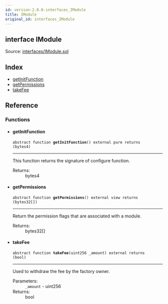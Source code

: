```yaml
---
id: version-2.0.0-interfaces_IModule
title: IModule
original_id: interfaces_IModule
---
```


<div class="contract-doc"><div class="contract"><h2 class="contract-header"><span class="contract-kind">interface</span> IModule</h2><div class="source">Source: <a href="git+https://github.com/PolymathNetwork/polymath-core/blob/v1.4.0/contracts/interfaces/IModule.sol" target="_blank">interfaces/IModule.sol</a></div></div><div class="index"><h2>Index</h2><ul><li><a href="interfaces_IModule.html#getInitFunction">getInitFunction</a></li><li><a href="interfaces_IModule.html#getPermissions">getPermissions</a></li><li><a href="interfaces_IModule.html#takeFee">takeFee</a></li></ul></div><div class="reference"><h2>Reference</h2><div class="functions"><h3>Functions</h3><ul><li><div class="item function"><span id="getInitFunction" class="anchor-marker"></span><h4 class="name">getInitFunction</h4><div class="body"><code class="signature"><span>abstract </span>function <strong>getInitFunction</strong><span>() </span><span>external </span><span>pure </span><span>returns  (bytes4) </span></code><hr/><div class="description"><p>This function returns the signature of configure function.</p></div><dl><dt><span class="label-return">Returns:</span></dt><dd>bytes4</dd></dl></div></div></li><li><div class="item function"><span id="getPermissions" class="anchor-marker"></span><h4 class="name">getPermissions</h4><div class="body"><code class="signature"><span>abstract </span>function <strong>getPermissions</strong><span>() </span><span>external </span><span>view </span><span>returns  (bytes32[]) </span></code><hr/><div class="description"><p>Return the permission flags that are associated with a module.</p></div><dl><dt><span class="label-return">Returns:</span></dt><dd>bytes32[]</dd></dl></div></div></li><li><div class="item function"><span id="takeFee" class="anchor-marker"></span><h4 class="name">takeFee</h4><div class="body"><code class="signature"><span>abstract </span>function <strong>takeFee</strong><span>(uint256 _amount) </span><span>external </span><span>returns  (bool) </span></code><hr/><div class="description"><p>Used to withdraw the fee by the factory owner.</p></div><dl><dt><span class="label-parameters">Parameters:</span></dt><dd><div><code>_amount</code> - uint256</div></dd><dt><span class="label-return">Returns:</span></dt><dd>bool</dd></dl></div></div></li></ul></div></div></div>
